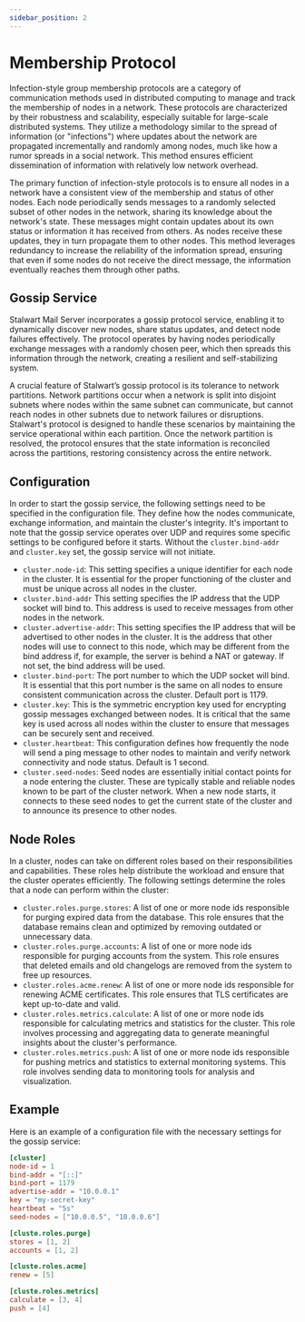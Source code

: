 ```yaml
---
sidebar_position: 2
---
```


# Membership Protocol

Infection-style group membership protocols are a category of communication methods used in distributed computing to manage and track the membership of nodes in a network. These protocols are characterized by their robustness and scalability, especially suitable for large-scale distributed systems. They utilize a methodology similar to the spread of information (or "infections") where updates about the network are propagated incrementally and randomly among nodes, much like how a rumor spreads in a social network. This method ensures efficient dissemination of information with relatively low network overhead.

The primary function of infection-style protocols is to ensure all nodes in a network have a consistent view of the membership and status of other nodes. Each node periodically sends messages to a randomly selected subset of other nodes in the network, sharing its knowledge about the network's state. These messages might contain updates about its own status or information it has received from others. As nodes receive these updates, they in turn propagate them to other nodes. This method leverages redundancy to increase the reliability of the information spread, ensuring that even if some nodes do not receive the direct message, the information eventually reaches them through other paths.

## Gossip Service

Stalwart Mail Server incorporates a gossip protocol service, enabling it to dynamically discover new nodes, share status updates, and detect node failures effectively. The protocol operates by having nodes periodically exchange messages with a randomly chosen peer, which then spreads this information through the network, creating a resilient and self-stabilizing system.

A crucial feature of Stalwart’s gossip protocol is its tolerance to network partitions. Network partitions occur when a network is split into disjoint subnets where nodes within the same subnet can communicate, but cannot reach nodes in other subnets due to network failures or disruptions. Stalwart's protocol is designed to handle these scenarios by maintaining the service operational within each partition. Once the network partition is resolved, the protocol ensures that the state information is reconciled across the partitions, restoring consistency across the entire network.

## Configuration

In order to start the gossip service, the following settings need to be specified in the configuration file. They define how the nodes communicate, exchange information, and maintain the cluster's integrity. It's important to note that the gossip service operates over UDP and requires some specific settings to be configured before it starts. Without the `cluster.bind-addr` and `cluster.key` set, the gossip service will not initiate.

- `cluster.node-id`: This setting specifies a unique identifier for each node in the cluster. It is essential for the proper functioning of the cluster and must be unique across all nodes in the cluster.
- `cluster.bind-addr` This setting specifies the IP address that the UDP socket will bind to. This address is used to receive messages from other nodes in the network. 
- `cluster.advertise-addr`: This setting specifies the IP address that will be advertised to other nodes in the cluster. It is the address that other nodes will use to connect to this node, which may be different from the bind address if, for example, the server is behind a NAT or gateway. If not set, the bind address will be used.
- `cluster.bind-port`: The port number to which the UDP socket will bind. It is essential that this port number is the same on all nodes to ensure consistent communication across the cluster. Default port is 1179.
- `cluster.key`: This is the symmetric encryption key used for encrypting gossip messages exchanged between nodes. It is critical that the same key is used across all nodes within the cluster to ensure that messages can be securely sent and received.
- `cluster.heartbeat`: This configuration defines how frequently the node will send a ping message to other nodes to maintain and verify network connectivity and node status. Default is 1 second.
- `cluster.seed-nodes`: Seed nodes are essentially initial contact points for a node entering the cluster. These are typically stable and reliable nodes known to be part of the cluster network. When a new node starts, it connects to these seed nodes to get the current state of the cluster and to announce its presence to other nodes.

## Node Roles

In a cluster, nodes can take on different roles based on their responsibilities and capabilities. These roles help distribute the workload and ensure that the cluster operates efficiently. The following settings determine the roles that a node can perform within the cluster:

- `cluster.roles.purge.stores`: A list of one or more node ids responsible for purging expired data from the database. This role ensures that the database remains clean and optimized by removing outdated or unnecessary data.
- `cluster.roles.purge.accounts`: A list of one or more node ids responsible for purging accounts from the system. This role ensures that deleted emails and old changelogs are removed from the system to free up resources.
- `cluster.roles.acme.renew`: A list of one or more node ids responsible for renewing ACME certificates. This role ensures that TLS certificates are kept up-to-date and valid.
- `cluster.roles.metrics.calculate`: A list of one or more node ids responsible for calculating metrics and statistics for the cluster. This role involves processing and aggregating data to generate meaningful insights about the cluster's performance.
- `cluster.roles.metrics.push`: A list of one or more node ids responsible for pushing metrics and statistics to external monitoring systems. This role involves sending data to monitoring tools for analysis and visualization.


## Example

Here is an example of a configuration file with the necessary settings for the gossip service:

```toml
[cluster]
node-id = 1
bind-addr = "[::]"
bind-port = 1179
advertise-addr = "10.0.0.1"
key = "my-secret-key"
heartbeat = "5s"
seed-nodes = ["10.0.0.5", "10.0.0.6"]

[cluste.roles.purge]
stores = [1, 2]
accounts = [1, 2]

[cluste.roles.acme]
renew = [5]

[cluste.roles.metrics]
calculate = [3, 4]
push = [4]
```
